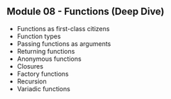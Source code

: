 ## Module 08 - Functions (Deep Dive)

- Functions as first-class citizens
- Function types
- Passing functions as arguments
- Returning functions
- Anonymous functions
- Closures
- Factory functions
- Recursion
- Variadic functions
